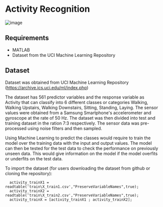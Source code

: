 # Activity Recognition

![image](https://user-images.githubusercontent.com/45201620/92718617-a9008080-f37f-11ea-9d41-27026db7912c.png)

## Requirements
* MATLAB
* Dataset from the UCI Machine Learning Repository

## Dataset
Dataset was obtained from UCI Machine Learning Repository (https://archive.ics.uci.edu/ml/index.php)

The dataset has 561 predictor variables and the response variable as Activity that can classify into 6 different classes or categories Walking, Walking Upstairs, Walking Downstairs, Sitting, Standing, Laying. The sensor values were obtained from a Samsung Smartphone's accelerometer and gyroscope at the rate of 50 Hz. The dataset was then divided into test and training dataset in the ration 7:3 respectively.
The sensor data was pre-processed using noise filters and then sampled.

Using Machine Learning to predict the classes would require to train the model over the training data with the input and output values. The model can then be tested for the test data to check the performance on previously unseen data. This would give information on the model if the model overfits or underfits on the test data.

To import the dataset (for users downloading the dataset from github or cloning the repository):
```
  activity_trainX1 = readtable('train\X_train1.csv',"PreserveVariableNames",true);
  activity_trainX2 = readtable('train\X_train2.csv',"PreserveVariableNames",true);
  activity_trainX = [activity_trainX1 ; activity_trainX2]; 
```
